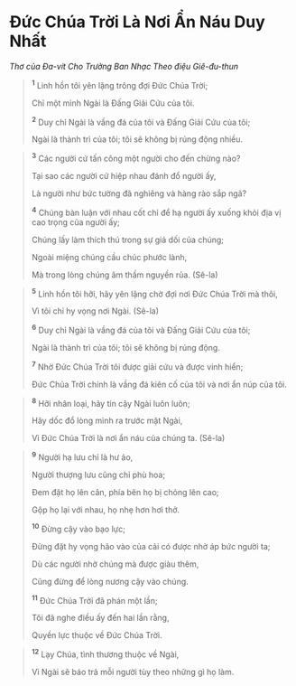 # Ðức Chúa Trời Là Nơi Ẩn Náu Duy Nhất
*Thơ của Ða-vít Cho Trưởng Ban Nhạc Theo điệu Giê-đu-thun*

> <sup><b>1</b></sup> Linh hồn tôi yên lặng trông đợi Ðức Chúa Trời;
> 
> Chỉ một mình Ngài là Ðấng Giải Cứu của tôi.
> 
> <sup><b>2</b></sup> Duy chỉ Ngài là vầng đá của tôi và Ðấng Giải Cứu của tôi;
> 
> Ngài là thành trì của tôi; tôi sẽ không bị rúng động nhiều.
>


> <sup><b>3</b></sup> Các người cứ tấn công một người cho đến chừng nào?
> 
> Tại sao các người cứ hiệp nhau đánh đổ người ấy,
> 
> Là người như bức tường đã nghiêng và hàng rào sắp ngã?
> 
> <sup><b>4</b></sup> Chúng bàn luận với nhau cốt chỉ để hạ người ấy xuống khỏi địa vị cao trọng của người ấy;
> 
> Chúng lấy làm thích thú trong sự giả dối của chúng;
> 
> Ngoài miệng chúng cầu chúc phước lành,
> 
> Mà trong lòng chúng âm thầm nguyền rủa. (Sê-la)
>


> <sup><b>5</b></sup> Linh hồn tôi hỡi, hãy yên lặng chờ đợi nơi Ðức Chúa Trời mà thôi,
> 
> Vì tôi chỉ hy vọng nơi Ngài. (Sê-la)
> 
> <sup><b>6</b></sup> Duy chỉ Ngài là vầng đá của tôi và Ðấng Giải Cứu của tôi;
> 
> Ngài là thành trì của tôi; tôi sẽ không bị rúng động.
> 
> <sup><b>7</b></sup> Nhờ Ðức Chúa Trời tôi được giải cứu và được vinh hiển;
> 
> Ðức Chúa Trời chính là vầng đá kiên cố của tôi và nơi ẩn núp của tôi.
>


> <sup><b>8</b></sup> Hỡi nhân loại, hãy tin cậy Ngài luôn luôn;
> 
> Hãy dốc đổ lòng mình ra trước mặt Ngài,
> 
> Vì Ðức Chúa Trời là nơi ẩn náu của chúng ta. (Sê-la)
>


> <sup><b>9</b></sup> Người hạ lưu chỉ là hư ảo,
> 
> Người thượng lưu cũng chỉ phù hoa;
> 
> Ðem đặt họ lên cân, phía bên họ bị chỏng lên cao;
> 
> Gộp họ lại với nhau, họ nhẹ hơn hơi thở.
> 
> <sup><b>10</b></sup> Ðừng cậy vào bạo lực;
> 
> Ðừng đặt hy vọng hão vào của cải có được nhờ áp bức người ta;
> 
> Dù các người nhờ chúng mà được giàu thêm,
> 
> Cũng đừng để lòng nương cậy vào chúng.
> 
> <sup><b>11</b></sup> Ðức Chúa Trời đã phán một lần;
> 
> Tôi đã nghe điều ấy đến hai lần rằng,
> 
> Quyền lực thuộc về Ðức Chúa Trời.
>


> <sup><b>12</b></sup> Lạy Chúa, tình thương thuộc về Ngài,
> 
> Vì Ngài sẽ báo trả mỗi người tùy theo những gì họ làm.
>

